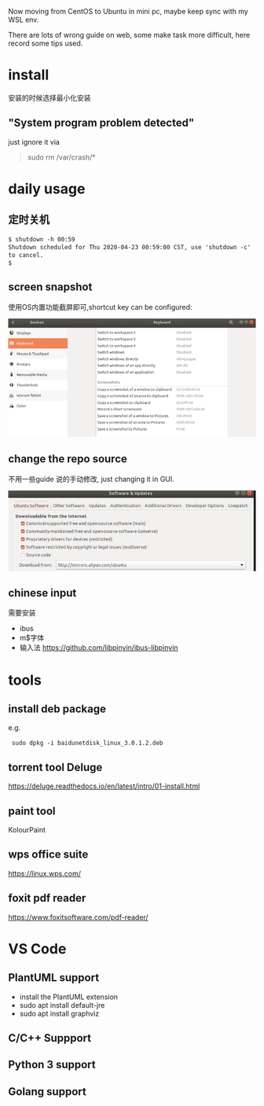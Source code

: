 Now moving from CentOS to Ubuntu in mini pc, maybe keep sync with my WSL env.

There are lots of wrong guide on web, some make task more difficult, here record some tips used.

# install
安装的时候选择最小化安装
## "System program problem detected" 
just ignore it via
>sudo rm /var/crash/* 

# daily usage
## 定时关机
```
$ shutdown -h 00:59
Shutdown scheduled for Thu 2020-04-23 00:59:00 CST, use 'shutdown -c' to cancel.
$ 
```
## screen snapshot
使用OS内置功能截屏即可,shortcut key can be configured:

![tbd](images/u_screensnapshot.png)

## change the repo source
不用一些guide 说的手动修改, just changing it in GUI.

![tbd](images/u_repo.png)

## chinese input
需要安装
* ibus
* m$字体
* 输入法  https://github.com/libpinyin/ibus-libpinyin

# tools
## install deb package
e.g.
```
 sudo dpkg -i baidunetdisk_linux_3.0.1.2.deb 
```
## torrent tool Deluge
https://deluge.readthedocs.io/en/latest/intro/01-install.html

## paint tool
KolourPaint

## wps office suite
https://linux.wps.com/
## foxit pdf reader
https://www.foxitsoftware.com/pdf-reader/

# VS Code
## PlantUML support
* install the PlantUML extension
* sudo apt install default-jre
* sudo apt install graphviz
## C/C++ Suppport
## Python 3 support
## Golang support

